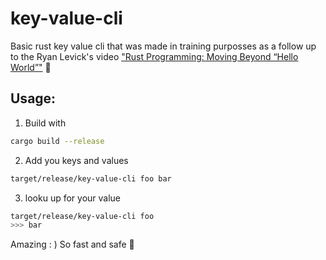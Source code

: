 # key-value-cli
Basic rust key value cli that was made in training purposses as a follow up to the Ryan Levick's video ["Rust Programming: Moving Beyond “Hello World”"](https://www.youtube.com/watch?v=5dRT_v3hrZ0) 🙌

## Usage:
1. Build with 
```bash
cargo build --release
```
2. Add you keys and values
```bash
target/release/key-value-cli foo bar
```
3. looku up for your value
```bash
target/release/key-value-cli foo
>>> bar
```

Amazing : ) So fast and safe 🦀
